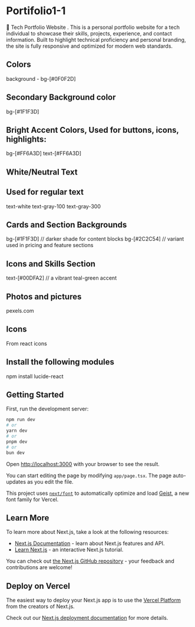# Portifolio1-1
💼 Tech Portfolio Website . This is a personal portfolio website for a tech individual to showcase their skills, projects, experience, and contact information. Built to highlight technical proficiency and personal branding, the site is fully responsive and optimized for modern web standards.


## Colors 
background - bg-[#0F0F2D]

## Secondary Background color 
bg-[#1F1F3D] 

## Bright Accent Colors, Used for buttons, icons, highlights:

bg-[#FF6A3D]
text-[#FF6A3D]

 ## White/Neutral Text
## Used for regular text

text-white
text-gray-100
text-gray-300

## Cards and Section Backgrounds
bg-[#1F1F3D] // darker shade for content blocks
bg-[#2C2C54] // variant used in pricing and feature sections

## Icons and Skills Section
text-[#00DFA2] // a vibrant teal-green accent


## Photos and pictures 
pexels.com

## Icons 
From react icons

## Install the following modules
npm install lucide-react

## Getting Started

First, run the development server:

```bash
npm run dev
# or
yarn dev
# or
pnpm dev
# or
bun dev
```

Open [http://localhost:3000](http://localhost:3000) with your browser to see the result.

You can start editing the page by modifying `app/page.tsx`. The page auto-updates as you edit the file.

This project uses [`next/font`](https://nextjs.org/docs/app/building-your-application/optimizing/fonts) to automatically optimize and load [Geist](https://vercel.com/font), a new font family for Vercel.

## Learn More

To learn more about Next.js, take a look at the following resources:

- [Next.js Documentation](https://nextjs.org/docs) - learn about Next.js features and API.
- [Learn Next.js](https://nextjs.org/learn) - an interactive Next.js tutorial.

You can check out [the Next.js GitHub repository](https://github.com/vercel/next.js) - your feedback and contributions are welcome!

## Deploy on Vercel

The easiest way to deploy your Next.js app is to use the [Vercel Platform](https://vercel.com/new?utm_medium=default-template&filter=next.js&utm_source=create-next-app&utm_campaign=create-next-app-readme) from the creators of Next.js.

Check out our [Next.js deployment documentation](https://nextjs.org/docs/app/building-your-application/deploying) for more details.
